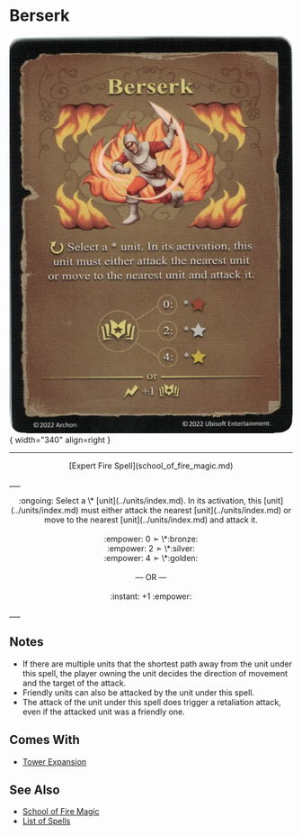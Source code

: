 # Berserk

![Berserk](../assets/spells-berserk.webp){ width="340" align=right }

___
<p style="text-align: center;" markdown>[Expert Fire Spell](school_of_fire_magic.md)</p>
___
<p style="text-align: center;" markdown>:ongoing: Select a \* [unit](../units/index.md). In its activation, this [unit](../units/index.md) must either attack the nearest [unit](../units/index.md) or move to the nearest [unit](../units/index.md) and attack it.<br><br>:empower: 0 ➣ \*:bronze:<br>:empower: 2 ➣ \*:silver:<br>:empower: 4 ➣ \*:golden:<br><br>— OR —<br><br>:instant: +1 :empower:</p>
___


## Notes

- If there are multiple units that the shortest path away from the unit under this spell, the player owning the unit decides the direction of movement and the target of the attack.
- Friendly units can also be attacked by the unit under this spell.
- The attack of the unit under this spell does trigger a retaliation attack, even if the attacked unit was a friendly one.


## Comes With

- [Tower Expansion](../content/tower_expansion.md)


## See Also

- [School of Fire Magic](school_of_fire_magic.md)
- [List of Spells](index.md)
